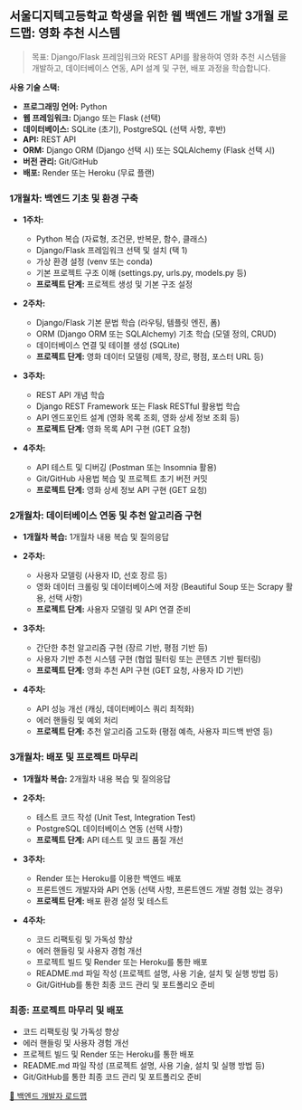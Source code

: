 ## 서울디지텍고등학교 학생을 위한 웹 백엔드 개발 3개월 로드맵: 영화 추천 시스템

> 목표: Django/Flask 프레임워크와 REST API를 활용하여 영화 추천 시스템을 개발하고, 데이터베이스 연동, API 설계 및 구현, 배포 과정을 학습합니다.

**사용 기술 스택:**

*   **프로그래밍 언어:** Python
*   **웹 프레임워크:** Django 또는 Flask (선택)
*   **데이터베이스:** SQLite (초기), PostgreSQL (선택 사항, 후반)
*   **API:** REST API
*   **ORM:** Django ORM (Django 선택 시) 또는 SQLAlchemy (Flask 선택 시)
*   **버전 관리:** Git/GitHub
*   **배포:** Render 또는 Heroku (무료 플랜)

### 1개월차: 백엔드 기초 및 환경 구축

*   **1주차:**
    *   Python 복습 (자료형, 조건문, 반복문, 함수, 클래스)
    *   Django/Flask 프레임워크 선택 및 설치 (택 1)
    *   가상 환경 설정 (venv 또는 conda)
    *   기본 프로젝트 구조 이해 (settings.py, urls.py, models.py 등)
    *   **프로젝트 단계:** 프로젝트 생성 및 기본 구조 설정

*   **2주차:**
    *   Django/Flask 기본 문법 학습 (라우팅, 템플릿 엔진, 폼)
    *   ORM (Django ORM 또는 SQLAlchemy) 기초 학습 (모델 정의, CRUD)
    *   데이터베이스 연결 및 테이블 생성 (SQLite)
    *   **프로젝트 단계:** 영화 데이터 모델링 (제목, 장르, 평점, 포스터 URL 등)

*   **3주차:**
    *   REST API 개념 학습
    *   Django REST Framework 또는 Flask RESTful 활용법 학습
    *   API 엔드포인트 설계 (영화 목록 조회, 영화 상세 정보 조회 등)
    *   **프로젝트 단계:** 영화 목록 API 구현 (GET 요청)

*   **4주차:**
    *   API 테스트 및 디버깅 (Postman 또는 Insomnia 활용)
    *   Git/GitHub 사용법 복습 및 프로젝트 초기 버전 커밋
    *   **프로젝트 단계:** 영화 상세 정보 API 구현 (GET 요청)

### 2개월차: 데이터베이스 연동 및 추천 알고리즘 구현

*   **1개월차 복습:** 1개월차 내용 복습 및 질의응답

*   **2주차:**
    *   사용자 모델링 (사용자 ID, 선호 장르 등)
    *   영화 데이터 크롤링 및 데이터베이스에 저장 (Beautiful Soup 또는 Scrapy 활용, 선택 사항)
    *   **프로젝트 단계:** 사용자 모델링 및 API 연결 준비

*   **3주차:**
    *   간단한 추천 알고리즘 구현 (장르 기반, 평점 기반 등)
    *   사용자 기반 추천 시스템 구현 (협업 필터링 또는 콘텐츠 기반 필터링)
    *   **프로젝트 단계:** 영화 추천 API 구현 (GET 요청, 사용자 ID 기반)

*   **4주차:**
    *   API 성능 개선 (캐싱, 데이터베이스 쿼리 최적화)
    *   에러 핸들링 및 예외 처리
    *   **프로젝트 단계:** 추천 알고리즘 고도화 (평점 예측, 사용자 피드백 반영 등)

### 3개월차: 배포 및 프로젝트 마무리

*   **1개월차 복습:** 2개월차 내용 복습 및 질의응답

*   **2주차:**
    *   테스트 코드 작성 (Unit Test, Integration Test)
    *   PostgreSQL 데이터베이스 연동 (선택 사항)
    *   **프로젝트 단계:** API 테스트 및 코드 품질 개선

*   **3주차:**
    *   Render 또는 Heroku를 이용한 백엔드 배포
    *   프론트엔드 개발자와 API 연동 (선택 사항, 프론트엔드 개발 경험 있는 경우)
    *   **프로젝트 단계:** 배포 환경 설정 및 테스트

*   **4주차:**
    *   코드 리팩토링 및 가독성 향상
    *   에러 핸들링 및 사용자 경험 개선
    *   프로젝트 빌드 및 Render 또는 Heroku를 통한 배포
    *   README.md 파일 작성 (프로젝트 설명, 사용 기술, 설치 및 실행 방법 등)
    *   Git/GitHub를 통한 최종 코드 관리 및 포트폴리오 준비

### 최종: 프로젝트 마무리 및 배포

*   코드 리팩토링 및 가독성 향상
*   에러 핸들링 및 사용자 경험 개선
*   프로젝트 빌드 및 Render 또는 Heroku를 통한 배포
*   README.md 파일 작성 (프로젝트 설명, 사용 기술, 설치 및 실행 방법 등)
*   Git/GitHub를 통한 최종 코드 관리 및 포트폴리오 준비

[🔗 백엔드 개발자 로드맵](https://roadmap.sh/backend)
